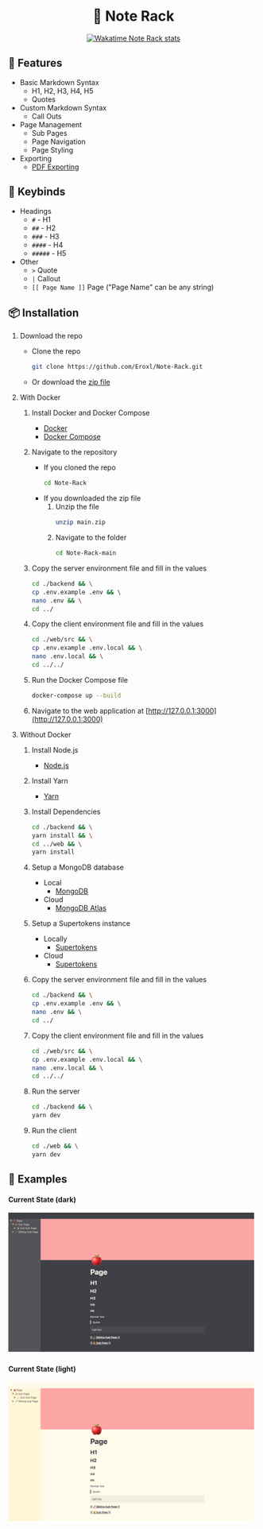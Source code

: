 <h1 align="center">
    📝 Note Rack
</h1>

<div align="center">
    <a href="https://wakatime.com/badge/user/f69fecb5-785d-48d4-a275-ee9a147ec35a/project/c6a2aa40-78a1-4946-bcb9-e350f5b1254c"><img src="https://wakatime.com/badge/user/f69fecb5-785d-48d4-a275-ee9a147ec35a/project/c6a2aa40-78a1-4946-bcb9-e350f5b1254c.svg" alt="Wakatime Note Rack stats"></a>
</div>

## 🌳 Features
* Basic Markdown Syntax
    * H1, H2, H3, H4, H5
    * Quotes
* Custom Markdown Syntax
    * Call Outs
* Page Management
    * Sub Pages
    * Page Navigation
    * Page Styling
* Exporting
    * [PDF Exporting](./images/Note%20Rack%20Page.pdf)

## 🎹 Keybinds
- Headings
    - `#` - H1
    - `##` - H2
    - `###` - H3
    - `####` - H4
    - `#####` - H5
- Other
    - `>` Quote
    - `|` Callout
    -  `[[ Page Name ]]` Page ("Page Name" can be any string)

## 📦 Installation
1. Download the repo
    * Clone the repo
        ```bash
        git clone https://github.com/Eroxl/Note-Rack.git
        ```
    * Or download the [zip file](https://github.com/Eroxl/Note-Rack/archive/refs/heads/main.zip)
1. With Docker
    1. Install Docker and Docker Compose
        - [Docker](https://docs.docker.com/get-docker/)
        - [Docker Compose](https://docs.docker.com/compose/install/)

    2. Navigate to the repository
        * If you cloned the repo
            ```bash
            cd Note-Rack
            ```
        * If you downloaded the zip file
            1. Unzip the file
                ```bash
                unzip main.zip
                ```
            2. Navigate to the folder
                ```bash
                cd Note-Rack-main
                ```

    3. Copy the server environment file and fill in the values
        ```bash
        cd ./backend && \
        cp .env.example .env && \
        nano .env && \
        cd ../
        ```

    4. Copy the client environment file and fill in the values
        ```bash
        cd ./web/src && \
        cp .env.example .env.local && \
        nano .env.local && \
        cd ../../
        ```

    5. Run the Docker Compose file
        ```bash
        docker-compose up --build
        ```

    6. Navigate to the web application at [http://127.0.0.1:3000](http://127.0.0.1:3000)

2. Without Docker
    1. Install Node.js
        - [Node.js](https://nodejs.org/en/download/)

    2. Install Yarn
        - [Yarn](https://classic.yarnpkg.com/en/docs/install)

    3. Install Dependencies
        ```bash
        cd ./backend && \
        yarn install && \
        cd ../web && \
        yarn install
        ```
    
    4. Setup a MongoDB database
        - Local
            - [MongoDB](https://docs.mongodb.com/manual/installation/)
        - Cloud
            - [MongoDB Atlas](https://www.mongodb.com/cloud/atlas)

    5. Setup a Supertokens instance
        - Locally
            - [Supertokens](https://supertokens.com/docs/thirdparty/pre-built-ui/setup/core/without-docker)
        - Cloud
            - [Supertokens](https://supertokens.com/docs/thirdparty/pre-built-ui/setup/core/saas-setup)
    
    6. Copy the server environment file and fill in the values
        ```bash
        cd ./backend && \
        cp .env.example .env && \
        nano .env && \
        cd ../
        ```

    7. Copy the client environment file and fill in the values
        ```bash
        cd ./web/src && \
        cp .env.example .env.local && \
        nano .env.local && \
        cd ../../
        ```

    8. Run the server
        ```bash
        cd ./backend && \
        yarn dev
        ```

    9. Run the client
        ```bash
        cd ./web && \
        yarn dev
        ```

## 🔬 Examples

#### Current State (dark)
<img src="./images/Desktop_Current_State_Dark.png" width="500">

#### Current State (light)
<img src="./images/Desktop_Current_State.png" width="500">
